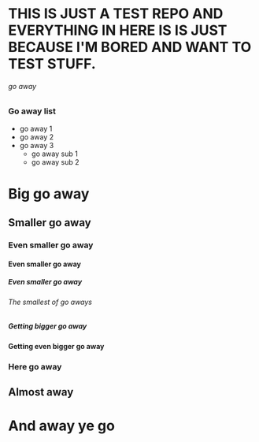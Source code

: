 # THIS IS JUST A TEST REPO AND EVERYTHING IN HERE IS IS JUST BECAUSE I'M BORED AND WANT TO TEST STUFF. 
###### go away

### Go away list
- go away 1
- go away 2
- go away 3
	- go away sub 1
	- go away sub 2


# Big go away
## Smaller go away
### Even smaller go away
#### Even smaller go away
##### Even smaller go away
###### The smallest of go aways
##### Getting bigger go away
#### Getting even bigger go away
### Here go away
## Almost away
# And away ye go